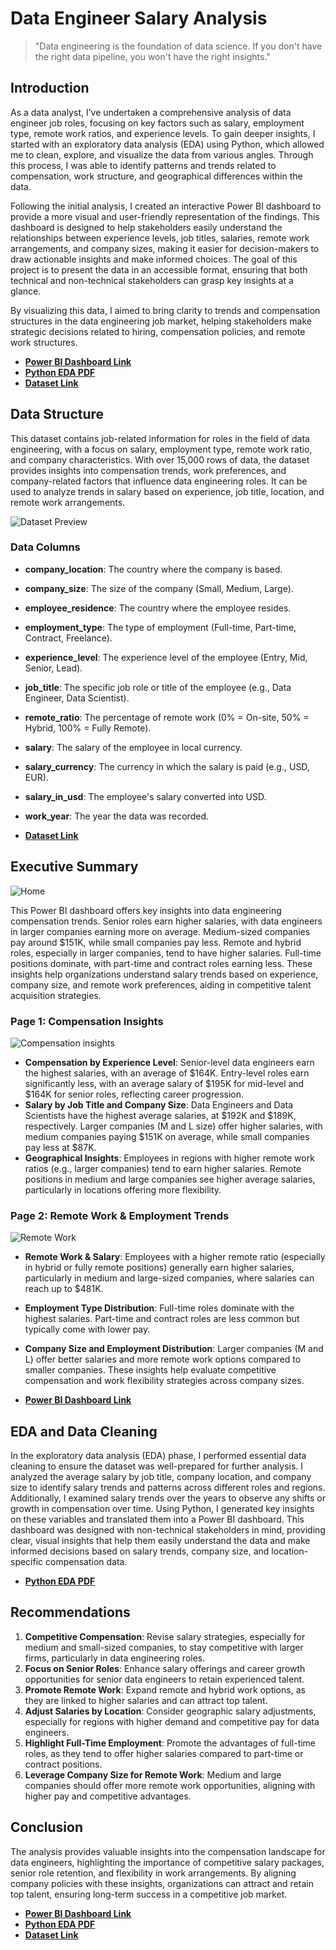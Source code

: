# Data Engineer Salary Analysis

> "Data engineering is the foundation of data science. If you don't have the right data pipeline, you won't have the right insights."

## **Introduction**
As a data analyst, I’ve undertaken a comprehensive analysis of data engineer job roles, focusing on key factors such as salary, employment type, remote work ratios, and experience levels. To gain deeper insights, I started with an exploratory data analysis (EDA) using Python, which allowed me to clean, explore, and visualize the data from various angles. Through this process, I was able to identify patterns and trends related to compensation, work structure, and geographical differences within the data.

Following the initial analysis, I created an interactive Power BI dashboard to provide a more visual and user-friendly representation of the findings. This dashboard is designed to help stakeholders easily understand the relationships between experience levels, job titles, salaries, remote work arrangements, and company sizes, making it easier for decision-makers to draw actionable insights and make informed choices. The goal of this project is to present the data in an accessible format, ensuring that both technical and non-technical stakeholders can grasp key insights at a glance.

By visualizing this data, I aimed to bring clarity to trends and compensation structures in the data engineering job market, helping stakeholders make strategic decisions related to hiring, compensation policies, and remote work structures.

- [**Power BI Dashboard Link**](https://github.com/NishaChandila/Data-Engineer-Salay-EDA-/blob/main/Data-Eng-Dashboard.pdf)
- [**Python EDA PDF**](https://github.com/NishaChandila/Data-Engineer-Salay-EDA-/blob/main/data-engineer-salary-eda.ipynb)
- [**Dataset Link**](https://github.com/NishaChandila/Data-Engineer-Salay-EDA-/blob/main/Dataset%20salary%202024.csv)

## **Data Structure**
This dataset contains job-related information for roles in the field of data engineering, with a focus on salary, employment type, remote work ratio, and company characteristics. With over 15,000 rows of data, the dataset provides insights into compensation trends, work preferences, and company-related factors that influence data engineering roles. It can be used to analyze trends in salary based on experience, job title, location, and remote work arrangements.

![Dataset Preview](https://github.com/NishaChandila/project-assets/blob/main/data-eng-dataset.PNG)

### **Data Columns**
- **company_location**: The country where the company is based.
- **company_size**: The size of the company (Small, Medium, Large).
- **employee_residence**: The country where the employee resides.
- **employment_type**: The type of employment (Full-time, Part-time, Contract, Freelance).
- **experience_level**: The experience level of the employee (Entry, Mid, Senior, Lead).
- **job_title**: The specific job role or title of the employee (e.g., Data Engineer, Data Scientist).
- **remote_ratio**: The percentage of remote work (0% = On-site, 50% = Hybrid, 100% = Fully Remote).
- **salary**: The salary of the employee in local currency.
- **salary_currency**: The currency in which the salary is paid (e.g., USD, EUR).
- **salary_in_usd**: The employee's salary converted into USD.
- **work_year**: The year the data was recorded.

- [**Dataset Link**](https://github.com/NishaChandila/Data-Engineer-Salay-EDA-/blob/main/Dataset%20salary%202024.csv)

## **Executive Summary**
![Home](https://github.com/NishaChandila/project-assets/blob/main/data-eng1.PNG)

This Power BI dashboard offers key insights into data engineering compensation trends. Senior roles earn higher salaries, with data engineers in larger companies earning more on average. Medium-sized companies pay around $151K, while small companies pay less. Remote and hybrid roles, especially in larger companies, tend to have higher salaries. Full-time positions dominate, with part-time and contract roles earning less. These insights help organizations understand salary trends based on experience, company size, and remote work preferences, aiding in competitive talent acquisition strategies.

### **Page 1: Compensation Insights**
![Compensation insights](https://github.com/NishaChandila/project-assets/blob/main/data-eng2.PNG)

- **Compensation by Experience Level**: Senior-level data engineers earn the highest salaries, with an average of $164K. Entry-level roles earn significantly less, with an average salary of $195K for mid-level and $164K for senior roles, reflecting career progression.
- **Salary by Job Title and Company Size**: Data Engineers and Data Scientists have the highest average salaries, at $192K and $189K, respectively. Larger companies (M and L size) offer higher salaries, with medium companies paying $151K on average, while small companies pay less at $87K.
- **Geographical Insights**: Employees in regions with higher remote work ratios (e.g., larger companies) tend to earn higher salaries. Remote positions in medium and large companies see higher average salaries, particularly in locations offering more flexibility.

### **Page 2: Remote Work & Employment Trends**
![Remote Work](https://github.com/NishaChandila/project-assets/blob/main/data-eng3.PNG)

- **Remote Work & Salary**: Employees with a higher remote ratio (especially in hybrid or fully remote positions) generally earn higher salaries, particularly in medium and large-sized companies, where salaries can reach up to $481K.
- **Employment Type Distribution**: Full-time roles dominate with the highest salaries. Part-time and contract roles are less common but typically come with lower pay.
- **Company Size and Employment Distribution**: Larger companies (M and L) offer better salaries and more remote work options compared to smaller companies. These insights help evaluate competitive compensation and work flexibility strategies across company sizes.

- [**Power BI Dashboard Link**](https://github.com/NishaChandila/Data-Engineer-Salay-EDA-/blob/main/Data-Eng-Dashboard.pdf)

## **EDA and Data Cleaning**
In the exploratory data analysis (EDA) phase, I performed essential data cleaning to ensure the dataset was well-prepared for further analysis. I analyzed the average salary by job title, company location, and company size to identify salary trends and patterns across different roles and regions. Additionally, I examined salary trends over the years to observe any shifts or growth in compensation over time. Using Python, I generated key insights on these variables and translated them into a Power BI dashboard. This dashboard was designed with non-technical stakeholders in mind, providing clear, visual insights that help them easily understand the data and make informed decisions based on salary trends, company size, and location-specific compensation data.

- [**Python EDA PDF**](https://github.com/NishaChandila/Data-Engineer-Salay-EDA-/blob/main/data-engineer-salary-eda.ipynb)

## **Recommendations**
1. **Competitive Compensation**: Revise salary strategies, especially for medium and small-sized companies, to stay competitive with larger firms, particularly in data engineering roles.
2. **Focus on Senior Roles**: Enhance salary offerings and career growth opportunities for senior data engineers to retain experienced talent.
3. **Promote Remote Work**: Expand remote and hybrid work options, as they are linked to higher salaries and can attract top talent.
4. **Adjust Salaries by Location**: Consider geographic salary adjustments, especially for regions with higher demand and competitive pay for data engineers.
5. **Highlight Full-Time Employment**: Promote the advantages of full-time roles, as they tend to offer higher salaries compared to part-time or contract positions.
6. **Leverage Company Size for Remote Work**: Medium and large companies should offer more remote work opportunities, aligning with higher pay and competitive advantages.

## **Conclusion**
The analysis provides valuable insights into the compensation landscape for data engineers, highlighting the importance of competitive salary packages, senior role retention, and flexibility in work arrangements. By aligning company policies with these insights, organizations can attract and retain top talent, ensuring long-term success in a competitive job market.

- [**Power BI Dashboard Link**](https://github.com/NishaChandila/Data-Engineer-Salay-EDA-/blob/main/Data-Eng-Dashboard.pdf)
- [**Python EDA PDF**](https://github.com/NishaChandila/Data-Engineer-Salay-EDA-/blob/main/data-engineer-salary-eda.ipynb)
- [**Dataset Link**](https://github.com/NishaChandila/Data-Engineer-Salay-EDA-/blob/main/Dataset%20salary%202024.csv)
